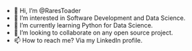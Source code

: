 - 👋 Hi, I’m @RaresToader
- 👀 I’m interested in Software Development and Data Science.
- 🌱 I’m currently learning Python for Data Science.
- 💞️ I’m looking to collaborate on any open source project.
- 📫 How to reach me? Via my LinkedIn profile.

<!---
RaresToader/RaresToader is a ✨ special ✨ repository because its `README.md` (this file) appears on your GitHub profile.
You can click the Preview link to take a look at your changes.
--->
